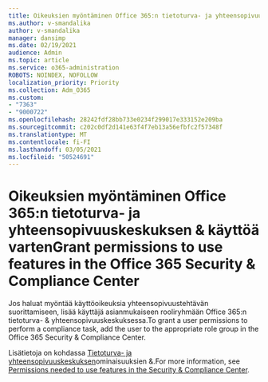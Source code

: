 ```yaml
---
title: Oikeuksien myöntäminen Office 365:n tietoturva- ja yhteensopivuuskeskuksen & käyttöä varten
ms.author: v-smandalika
author: v-smandalika
manager: dansimp
ms.date: 02/19/2021
audience: Admin
ms.topic: article
ms.service: o365-administration
ROBOTS: NOINDEX, NOFOLLOW
localization_priority: Priority
ms.collection: Adm_O365
ms.custom:
- "7363"
- "9000722"
ms.openlocfilehash: 28242fdf28bb733e0234f299017e333152e209ba
ms.sourcegitcommit: c202c0df2d141e63f4f7eb13a56efbfc2f57348f
ms.translationtype: MT
ms.contentlocale: fi-FI
ms.lasthandoff: 03/05/2021
ms.locfileid: "50524691"
---
```

# <a name="grant-permissions-to-use-features-in-the-office-365-security--compliance-center"></a><span data-ttu-id="64cf8-102">Oikeuksien myöntäminen Office 365:n tietoturva- ja yhteensopivuuskeskuksen & käyttöä varten</span><span class="sxs-lookup"><span data-stu-id="64cf8-102">Grant permissions to use features in the Office 365 Security & Compliance Center</span></span>

<span data-ttu-id="64cf8-103">Jos haluat myöntää käyttöoikeuksia yhteensopivuustehtävän suorittamiseen, lisää käyttäjä asianmukaiseen rooliryhmään Office 365:n tietoturva- & yhteensopivuuskeskuksessa.</span><span class="sxs-lookup"><span data-stu-id="64cf8-103">To grant a user permissions to perform a compliance task, add the user to the appropriate role group in the Office 365 Security & Compliance Center.</span></span>

<span data-ttu-id="64cf8-104">Lisätietoja on kohdassa [Tietoturva- ja yhteensopivuuskeskuksen](https://docs.microsoft.com/microsoft-365/security/office-365-security/permissions-in-the-security-and-compliance-center)ominaisuuksien &.</span><span class="sxs-lookup"><span data-stu-id="64cf8-104">For more information, see [Permissions needed to use features in the Security & Compliance Center](https://docs.microsoft.com/microsoft-365/security/office-365-security/permissions-in-the-security-and-compliance-center).</span></span>